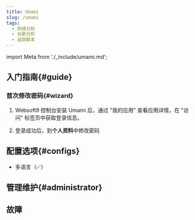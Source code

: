 ```yaml
---
title: Umami
slug: /umami
tags:
  - 网络分析
  - 谷歌分析
  - 追踪脚本
---
```


import Meta from './_include/umami.md';

<Meta name="meta" />

## 入门指南{#guide}

### 首次修改密码{#wizard}

1. Websoft9 控制台安装 Umami 后，通过 "我的应用" 查看应用详情，在 "访问" 标签页中获取登录信息。  

2. 登录成功后，到**个人资料**中修改密码


## 配置选项{#configs}

- 多语言（✅）

## 管理维护{#administrator}

## 故障
